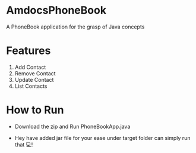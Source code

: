 # AmdocsPhoneBook
A PhoneBook application for the grasp of Java concepts

# Features
1. Add Contact
2. Remove Contact
3. Update Contact
4. List Contacts
   
# How to Run
* Download the zip and Run PhoneBookApp.java

* Hey have added jar file for your ease under target folder can simply run that 💻!

